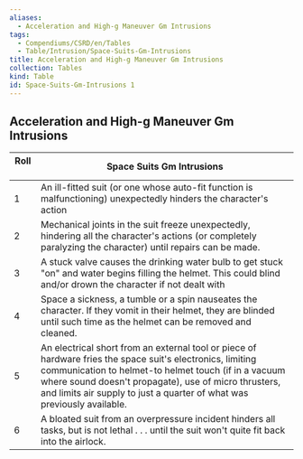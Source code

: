 ```yaml
---
aliases:
  - Acceleration and High-g Maneuver Gm Intrusions
tags:
  - Compendiums/CSRD/en/Tables
  - Table/Intrusion/Space-Suits-Gm-Intrusions
title: Acceleration and High-g Maneuver Gm Intrusions
collection: Tables
kind: Table
id: Space-Suits-Gm-Intrusions 1
---
```

## Acceleration and High-g Maneuver Gm Intrusions  
| Roll &nbsp; &nbsp; | Space Suits Gm Intrusions                                                                                                                                                                                                                                                                             |
| ------------------ | ----------------------------------------------------------------------------------------------------------------------------------------------------------------------------------------------------------------------------------------------------------------------------------------------------- |
| 1                  | An ill-fitted suit (or one whose auto-fit function is malfunctioning) unexpectedly hinders the character's action                                                                                                                                                                                     |
| 2                  | Mechanical joints in the suit freeze unexpectedly, hindering all the character's actions (or completely paralyzing the character) until repairs can be made.                                                                                                                                          |
| 3                  | A stuck valve causes the drinking water bulb to get stuck "on" and water begins filling the helmet. This could blind and/or drown the character if not dealt with                                                                                                                                     |
| 4                  | Space a sickness, a tumble or a spin nauseates the character. If they vomit in their helmet, they are blinded until such time as the helmet can be removed and cleaned.                                                                                                                               |
| 5                  | An electrical short from an external tool or piece of hardware fries the space suit's electronics, limiting communication to helmet-to helmet touch (if in a vacuum where sound doesn't propagate), use of micro thrusters, and limits air supply to just a quarter of what was previously available. |
| 6                  | A bloated suit from an overpressure incident hinders all tasks, but is not lethal . . . until the suit won't quite fit back into the airlock.                                                                                                                                                         |
